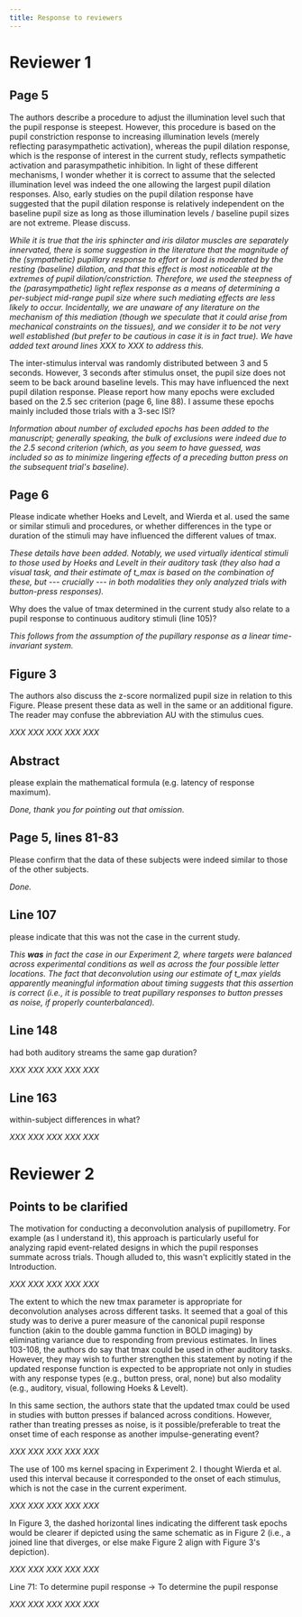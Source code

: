 ```yaml
---
title: Response to reviewers
---
```


# Reviewer 1
## Page 5
The authors describe a procedure to adjust the illumination level such that the pupil response is steepest. However, this procedure is based on the pupil constriction response to increasing illumination levels (merely reflecting parasympathetic activation), whereas the pupil dilation response, which is the response of interest in the current study, reflects sympathetic activation and parasympathetic inhibition.  In light of these different mechanisms, I wonder whether it is correct to assume that the selected illumination level was indeed the one allowing the largest pupil dilation responses. Also, early studies on the pupil dilation response have suggested that the pupil dilation response is relatively independent on the baseline pupil size as long as those illumination levels / baseline pupil sizes are not extreme. Please discuss.

_While it is true that the iris sphincter and iris dilator muscles are separately innervated, there is some suggestion in the literature that the magnitude of the (sympathetic) pupillary response to effort or load is moderated by the resting (baseline) dilation, and that this effect is most noticeable at the extremes of pupil dilation/constriction. Therefore, we used the steepness of the (parasympathetic) light reflex response as a means of determining a per-subject mid-range pupil size where such mediating effects are less likely to occur. Incidentally, we are unaware of any literature on the mechanism of this mediation (though we speculate that it could arise from mechanical constraints on the tissues), and we consider it to be not very well established (but prefer to be cautious in case it is in fact true). We have added text around lines XXX to XXX to address this._

The inter-stimulus interval was randomly distributed between 3 and 5 seconds. However, 3 seconds after stimulus onset, the pupil size does not seem to be back around baseline levels. This may have influenced the next pupil dilation response. Please report how many epochs were excluded based on the 2.5 sec criterion (page 6, line 88). I assume these epochs mainly included those trials with a 3-sec ISI?

_Information about number of excluded epochs has been added to the manuscript; generally speaking, the bulk of exclusions were indeed due to the 2.5 second criterion (which, as you seem to have guessed, was included so as to minimize lingering effects of a preceding button press on the subsequent trial's baseline)._

## Page 6
Please indicate whether Hoeks and Levelt, and Wierda et al. used the same or similar stimuli and procedures, or whether differences in the type or duration of the stimuli may have influenced the different values of tmax.

_These details have been added. Notably, we used virtually identical stimuli to those used by Hoeks and Levelt in their auditory task (they also had a visual task, and their estimate of t_max is based on the combination of these, but --- crucially --- in both modalities they only analyzed trials with button-press responses)._

Why does the value of tmax determined in the current study also relate to a pupil response to continuous auditory stimuli (line 105)?

_This follows from the assumption of the pupillary response as a linear time-invariant system._

## Figure 3
The authors also discuss the z-score normalized pupil size in relation to this Figure. Please present these data as well in the same or an additional figure. The reader may confuse the abbreviation AU with the stimulus cues.

_XXX XXX XXX XXX XXX_

## Abstract
please explain the mathematical formula (e.g. latency of response maximum).

_Done, thank you for pointing out that omission._

## Page 5, lines 81-83
Please confirm that the data of these subjects were indeed similar to those of the other subjects.

_Done._


## Line 107
please indicate that this was not the case in the current study.

_This **was** in fact the case in our Experiment 2, where targets were balanced across experimental conditions as well as across the four possible letter locations. The fact that deconvolution using our estimate of t_max yields apparently meaningful information about timing suggests that this assertion is correct (i.e., it is possible to treat pupillary responses to button presses as noise, if properly counterbalanced)._

## Line 148
had both auditory streams the same gap duration?

_XXX XXX XXX XXX XXX_

## Line 163
within-subject differences in what?

_XXX XXX XXX XXX XXX_

# Reviewer 2

## Points to be clarified
The motivation for conducting a deconvolution analysis of pupillometry. For example (as I understand it), this approach is particularly useful for analyzing rapid event-related designs in which the pupil responses summate across trials. Though alluded to, this wasn't explicitly stated in the Introduction.

_XXX XXX XXX XXX XXX_

The extent to which the new tmax parameter is appropriate for deconvolution analyses across different tasks. It seemed that a goal of this study was to derive a purer measure of the canonical pupil response function (akin to the double gamma function in BOLD imaging) by eliminating variance due to responding from previous estimates. In lines 103-108, the authors do say that tmax could be used in other auditory tasks. However, they may wish to further strengthen this statement by noting if the updated response function is expected to be appropriate not only in studies with any response types (e.g., button press, oral, none) but also modality (e.g., auditory, visual, following Hoeks & Levelt).

In this same section, the authors state that the updated tmax could be used in studies with button presses if balanced across conditions. However, rather than treating presses as noise, is it possible/preferable to treat the onset time of each response as another impulse-generating event?

_XXX XXX XXX XXX XXX_

The use of 100 ms kernel spacing in Experiment 2. I thought Wierda et al. used this interval because it corresponded to the onset of each stimulus, which is not the case in the current experiment.

_XXX XXX XXX XXX XXX_

In Figure 3, the dashed horizontal lines indicating the different task epochs would be clearer if depicted using the same schematic as in Figure 2 (i.e., a joined line that diverges, or else make Figure 2 align with Figure 3's depiction).

_XXX XXX XXX XXX XXX_

Line 71: To determine pupil response → To determine the pupil response

_XXX XXX XXX XXX XXX_
